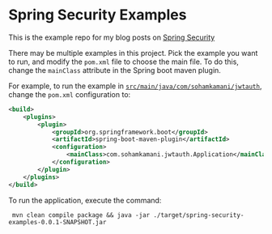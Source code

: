 # Spring Security Examples

This is the example repo for my blog posts on [Spring Security](https://www.sohamkamani.com/categories/spring-security/)

There may be multiple examples in this project. Pick the example you want to run, and modify the `pom.xml` file to choose the main file. To do this, change the `mainClass` attribute in the Spring boot maven plugin.

For example, to run the example in [`src/main/java/com/sohamkamani/jwtauth`](src/main/java/com/sohamkamani/jwtauth), change the `pom.xml` configuration to:

```xml
<build>
    <plugins>
        <plugin>
            <groupId>org.springframework.boot</groupId>
            <artifactId>spring-boot-maven-plugin</artifactId>
            <configuration>
                <mainClass>com.sohamkamani.jwtauth.Application</mainClass>
            </configuration>
        </plugin>
    </plugins>
</build>
```

To run the application, execute the command:

```
 mvn clean compile package && java -jar ./target/spring-security-examples-0.0.1-SNAPSHOT.jar
```